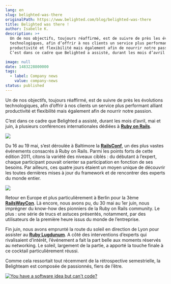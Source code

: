 ```yaml
---
lang: en
slug: belighted-was-there
originalPath: https://www.belighted.com/blog/belighted-was-there
title: Belighted was there !
author: Isabelle K.
description: >+
  Un de nos objectifs, toujours réaffirmé, est de suivre de près les évolutions
  technologiques, afin d’offrir à nos clients un service plus performant alliant
  productivité et flexibilité mais également afin de nourrir notre passion.
  C’est dans ce cadre que Belighted a assisté, durant les mois d’avril …

image: null
date: 1483228800000
tags:
  - label: Company news
    value: company-news
status: published
---
```

Un de nos objectifs, toujours réaffirmé, est de suivre de près les évolutions technologiques, afin d’offrir à nos clients un service plus performant alliant productivité et flexibilité mais également afin de nourrir notre passion.

C’est dans ce cadre que Belighted a assisté, durant les mois d’avril, mai et juin, à plusieurs conférences internationales dédiées à **[Ruby on Rails](https://rubyonrails.org/)**.

![](/images/legacy-cta/1E_Svoc5ssM8eLNUappkP.png)

Du 16 au 19 mai, s’est déroulée à Baltimore la **[RailsConf](https://en.oreilly.com/rails2011)**, un des plus vastes événements consacrés à Ruby on Rails. Parmi les points forts de cette édition 2011, citons la variété des niveaux ciblés : du débutant à l’expert, chaque participant pouvait orienter sa participation en fonction de ses besoins. Par ailleurs, ces quatre jours étaient un moyen unique de découvrir les toutes dernières mises à jour du framework et de rencontrer des experts du monde entier.

![](https://www.topicmapslab.de/event/thumbnail/30/detail/railswaycon2010.png?1276883044)

Retour en Europe et plus particulièrement à Berlin pour la 3ème **[RailsWayCon](https://railswaycon.com/)**. Là encore, nous avons pu, du 30 mai au 1er juin, nous imprégner du know-how des pionniers de la Ruby on Rails community. Le plus : une série de trucs et astuces présentés, notamment, par des utilisateurs de la première heure issus du monde de l’entreprise.

Fin juin, nous avons emprunté la route du soleil en direction de Lyon pour assister au **[Ruby Lugdunum](https://rulu.eu/)**. A côté des interventions d’experts qui rivalisaient d’intérêt, l’événement a fait la part belle aux moments réservés au networking. Le soleil, largement de la partie, a apporté la touche finale à ce cocktail particulièrement réussi.

Comme cela ressortait tout récemment de la rétrospective semestrielle, la Belighteam est composée de passionnés, fiers de l’être.   
  

[![You have a software idea but can't code?](/images/legacy-cta/2r_muYcfC0X7-yUFIS_kd.png)](https://cta-redirect.hubspot.com/cta/redirect/1684659/2a757af5-8c70-4e5b-bd84-3e0c399fa61d)
